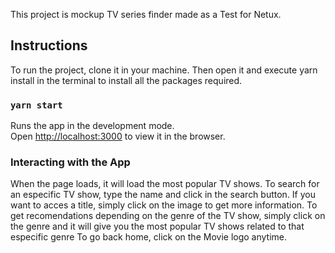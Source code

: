 This project is mockup TV series finder made as a Test for Netux.

## Instructions

To run the project, clone it in your machine. Then open it and execute yarn install in the terminal to install all the packages required.

### `yarn start`

Runs the app in the development mode.<br />
Open [http://localhost:3000](http://localhost:3000) to view it in the browser.

### Interacting with the App
When the page loads, it will load the most popular TV shows. To search for an especific TV show, type the name and click in the search button.
If you want to acces a title, simply click on the image to get more information.
To get recomendations depending on the genre of the TV show, simply click on the genre and it will give you the most popular TV shows related to that especific genre
To go back home, click on the Movie logo anytime.